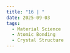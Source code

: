 ```yaml
---
title: "16 | "
date: 2025-09-03
tags:
  - Material Science
  - Atomic Bonding
  - Crystal Structure
---
```


> 

